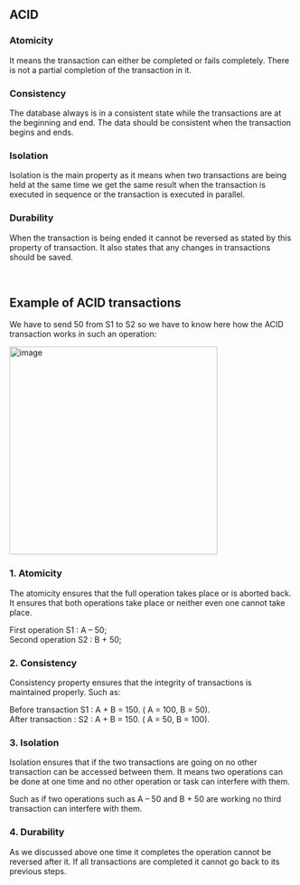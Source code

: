## ACID

### Atomicity
It means the transaction can either be completed or fails completely. There is not a partial completion of the transaction in it.   

### Consistency
The database always is in a consistent state while the transactions are at the beginning and end. The data should be consistent when the transaction begins and ends.    

### Isolation
Isolation is the main property as it means when two transactions are being held at the same time we get the same result when the transaction is executed in sequence or the transaction is executed in parallel.   

### Durability
When the transaction is being ended it cannot be reversed as stated by this property of transaction. It also states that any changes in transactions should be saved.   

<br>

## Example of ACID transactions 

We have to send 50 from S1 to S2 so we have to know here how the ACID transaction works in such an operation:

<img width="368" alt="image" src="https://user-images.githubusercontent.com/46060746/194582748-fbe5ddc7-b92c-43c5-ae95-69e07544474b.png">


### 1. Atomicity

The atomicity ensures that the full operation takes place or is aborted back. It ensures that both operations take place or neither even one cannot take place.

First operation  S1 : A – 50;    
Second operation  S2 : B + 50;

### 2. Consistency

Consistency property ensures that the integrity of transactions is maintained properly. Such as:

Before transaction S1 : A + B = 150. ( A = 100, B = 50).    
After transaction : S2 : A + B = 150. ( A = 50, B = 100).

### 3. Isolation

Isolation ensures that if the two transactions are going on no other transaction can be accessed between them. It means two operations can be done at one time and no other operation or task can interfere with them.

Such as if two operations such as A – 50 and B + 50 are working no third transaction can interfere with them.

### 4. Durability

As we discussed above one time it completes the operation cannot be reversed after it. If all transactions are completed it cannot go back to its previous steps.

